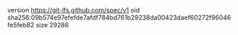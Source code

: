 version https://git-lfs.github.com/spec/v1
oid sha256:09b574e97efefde7afdf784bd761b29238da00423daef60272f96046fe5feb82
size 29286
